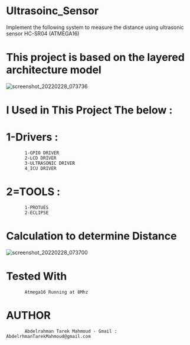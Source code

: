# Ultrasoinc_Sensor
Implement the following system to measure the distance using ultrasonic sensor HC-SR04 (ATMEGA16)
# This project is based on the layered architecture model
![screenshot_20220228_073736](https://user-images.githubusercontent.com/85140058/155930259-6b4d08c9-4340-487d-a38e-79b01bb19815.png)
# I Used in This Project The below :
# 1-Drivers :
           1-GPIO DRIVER
           2-LCD DRIVER
           3-ULTRASONIC DRIVER
           4_ICU DRIVER
# 2=TOOLS  :
           1-PROTUES
           2-ECLIPSE
# Calculation to determine Distance 
![screenshot_20220228_073700](https://user-images.githubusercontent.com/85140058/155930526-23ad4e62-9aee-4dff-802c-75df417267cd.png)
# Tested With 
           Atmega16 Running at 8Mhz
# AUTHOR 
           Abdelrahman Tarek Mahmoud - Gmail : AbdelrhmanTarekMahmoud@gmail.com
